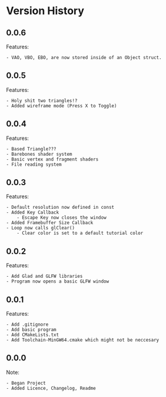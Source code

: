 # Version History

## 0.0.6

Features:

    - VAO, VBO, EBO, are now stored inside of an Object struct.

## 0.0.5

Features:

    - Holy shit two triangles!?
    - Added wireframe mode (Press X to Toggle)

## 0.0.4

Features:

    - Based Triangle???
    - Barebones shader system
    - Basic vertex and fragment shaders
    - File reading system

## 0.0.3

Features:

    - Default resolution now defined in const
    - Added Key Callback
        - Escape Key now closes the window
    - Added Framebuffer Size Callback
    - Loop now calls glClear()
        - Clear color is set to a default tutorial color

## 0.0.2

Features:

    - Add Glad and GLFW libraries
    - Program now opens a basic GLFW window

## 0.0.1

Features:

    - Add .gitignore
    - Add basic program
    - Add CMakeLists.txt
    - Add Toolchain-MinGW64.cmake which might not be neccesary

## 0.0.0

Note:

    - Began Project
    - Added Licence, Changelog, Readme